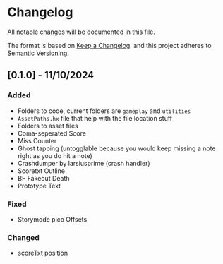 # Changelog
All notable changes will be documented in this file.

The format is based on [Keep a Changelog](https://keepachangelog.com/en/1.0.0/),
and this project adheres to [Semantic Versioning](https://semver.org/spec/v2.0.0.html).

## [0.1.0] - 11/10/2024
### Added
- Folders to code, current folders are `gameplay` and `utilities`
- `AssetPaths.hx` file that help with the file location stuff
- Folders to asset files
- Coma-seperated Score
- Miss Counter
- Ghost tapping (untogglable because you would keep missing a note right as you do hit a note)
- Crashdumper by larsiusprime (crash handler)
- Scoretxt Outline
- BF Fakeout Death
- Prototype Text
### Fixed
- Storymode pico Offsets
### Changed
- scoreTxt position